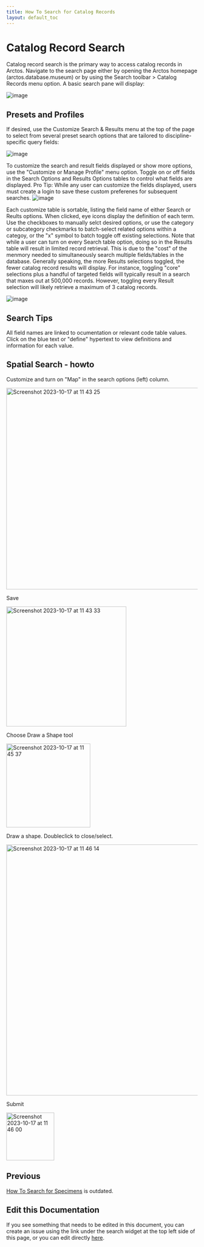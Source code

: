 ```yaml
---
title: How To Search for Catalog Records
layout: default_toc
---
```


# Catalog Record Search

Catalog record search is the primary way to access catalog records in Arctos. Navigate to the search page either by opening the Arctos homepage (arctos.database.museum) or by using the Search toolbar > Catalog Records menu option. A basic search pane will display:

![image](https://github.com/ArctosDB/documentation-wiki/assets/11336485/286285e2-2ad5-4d57-b530-6f6575e3a4b4)


## Presets and Profiles

If desired, use the Customize Search & Results menu at the top of the page to select from several preset search options that are tailored to discipline-specific query fields:

![image](https://github.com/ArctosDB/documentation-wiki/assets/11336485/ad34e8bd-162d-4f19-bd38-8366899ed421)

To customize the search and result fields displayed or show more options, use the "Customize or Manage Profile" menu option. Toggle on or off fields in the Search Options and Results Options tables to control what fields are displayed. Pro Tip: While any user can customize the fields displayed, users must create a login to save these custom preferenes for subsequent searches. 
![image](https://github.com/ArctosDB/documentation-wiki/assets/11336485/64853aa2-6262-45d0-8e89-b088fe0c5346)

Each customize table is sortable, listing the field name of either Search or Reults options. When clicked, eye icons display the definition of each term. Use the checkboxes to manually selct desired options, or use the category or subcategory checkmarks to batch-select related options within a categoy, or the "x" symbol to batch toggle off existing selections. Note that while a user can turn on every Search table option, doing so in the Results table will result in limited record retrieval. This is due to the "cost" of the menmory needed to simultaneously search multiple fields/tables in the database. Generally speaking, the more Results selections toggled, the fewer catalog record results will display. For instance, toggling "core" selections plus a handful of targeted fields will typically result in a search that maxes out at 500,000 records. However, toggling every Result selection will likely retrieve a maximum of 3 catalog records.

![image](https://github.com/ArctosDB/documentation-wiki/assets/11336485/882cc1c9-785a-4fbc-848e-a62c50441f66)

## Search Tips

All field names are linked to ocumentation or relevant code table values. Click on the blue text or "define" hypertext to view definitions and information for each value.

## Spatial Search - howto

Customize and turn on "Map" in the search options (left) column.

<img width="531" alt="Screenshot 2023-10-17 at 11 43 25" src="https://github.com/ArctosDB/documentation-wiki/assets/5720791/ac69e764-7d1d-4c04-80ab-e79f281943e8">

Save

<img width="316" alt="Screenshot 2023-10-17 at 11 43 33" src="https://github.com/ArctosDB/documentation-wiki/assets/5720791/b5a8906c-8dd9-4519-bae9-139f7ee44540">

Choose Draw a Shape tool

<img width="221" alt="Screenshot 2023-10-17 at 11 45 37" src="https://github.com/ArctosDB/documentation-wiki/assets/5720791/faf91e44-2a50-4895-b013-d4e8c72d4513">

Draw a shape. Doubleclick to close/select.

<img width="661" alt="Screenshot 2023-10-17 at 11 46 14" src="https://github.com/ArctosDB/documentation-wiki/assets/5720791/91859d93-ee9a-42b5-ad8b-7c109d84512d">

Submit

<img width="126" alt="Screenshot 2023-10-17 at 11 46 00" src="https://github.com/ArctosDB/documentation-wiki/assets/5720791/37c5b4b3-25dd-411b-a0d0-6311f742ed33">

## Previous


[How To Search for Specimens](https://handbook.arctosdb.org/how_to/How-to-Search-for-Specimens.html) is outdated.

## Edit this Documentation

If you see something that needs to be edited in this document, you can create an issue using the link under the search widget at the top left side of this page, or you can edit directly <a href="https://github.com/ArctosDB/documentation-wiki/edit/gh-pages/_how_to/record-search.markdown" target="_blank">here</a>.
